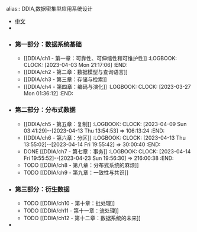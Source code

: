 alias:: DDIA,数据密集型应用系统设计

- [中文](https://github.com/Vonng/ddia/tree/master)
-
- ### 第一部分：数据系统基础
	- [[DDIA/ch1 - 第一章：可靠性、可伸缩性和可维护性]]
	  :LOGBOOK:
	  CLOCK: [2023-04-03 Mon 21:17:06]
	  :END:
	- [[DDIA/ch2 - 第二章：数据模型与查询语言]]
	- [[DDIA/ch3 - 第三章：存储与检索]]
	- [[DDIA/ch4 - 第四章：编码与演化]]
	  :LOGBOOK:
	  CLOCK: [2023-03-27 Mon 01:36:12]
	  :END:
- ### 第二部分：分布式数据
	- [[DDIA/ch5 - 第五章：复制]]
	  :LOGBOOK:
	  CLOCK: [2023-04-09 Sun 03:41:29]--[2023-04-13 Thu 13:54:53] =>  106:13:24
	  :END:
	- [[DDIA/ch6 - 第六章：分区]]
	  :LOGBOOK:
	  CLOCK: [2023-04-13 Thu 13:55:02]--[2023-04-14 Fri 19:55:42] =>  30:00:40
	  :END:
	- DONE [[DDIA/ch7 - 第七章：事务]]
	  :LOGBOOK:
	  CLOCK: [2023-04-14 Fri 19:55:52]--[2023-04-23 Sun 19:56:30] =>  216:00:38
	  :END:
	- TODO [[DDIA/ch8 - 第八章：分布式系统的麻烦]]
	- TODO [[DDIA/ch9 - 第九章：一致性与共识]]
- ### 第三部分：衍生数据
	- TODO [[DDIA/ch10 - 第十章：批处理]]
	- TODO [[DDIA/ch11 - 第十一章：流处理]]
	- TODO [[DDIA/ch12 - 第十二章：数据系统的未来]]
-